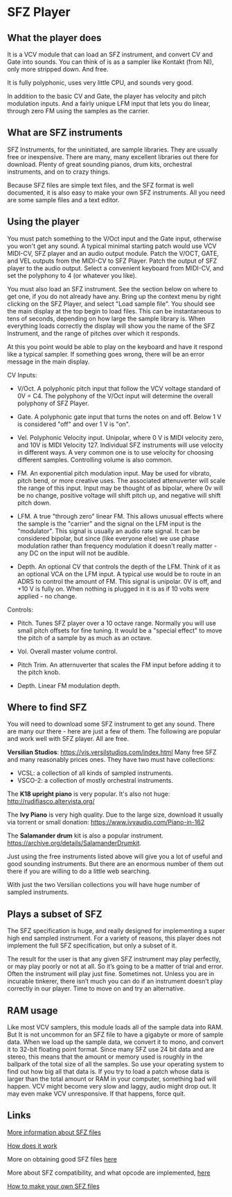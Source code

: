 # SFZ Player

## What the player does

It is a VCV module that can load an SFZ instrument, and convert CV and Gate into sounds. You can think of is as a sampler like Kontakt (from NI), only more stripped down. And free.

It is fully polyphonic, uses very little CPU, and sounds very good.

In addition to the basic CV and Gate, the player has velocity and pitch modulation inputs. And a fairly unique LFM input that lets you do linear, through zero FM using the samples as the carrier.

## What are SFZ instruments

SFZ Instruments, for the uninitiated, are sample libraries. They are usually free or inexpensive. There are many, many excellent libraries out there for download. Plenty of great sounding pianos, drum kits, orchestral instruments, and on to crazy things.

Because SFZ files are simple text files, and the SFZ format is well documented, it is also easy to make your own SFZ instruments. All you need are some sample files and a text editor.

## Using the player

You must patch something to the V/Oct input and the Gate input, otherwise you won't get any sound. A typical minimal starting patch would use VCV MIDI-CV, SFZ player and an audio output module. Patch the V/OCT, GATE, and VEL outputs from the MIDI-CV to SFZ Player. Patch the output of SFZ player to the audio output. Select a convenient keyboard from MIDI-CV, and set the polyphony to 4 (or whatever you like).

You must also load an SFZ instrument. See the section below on where to get one, if you do not already have any. Bring up the context menu by right clicking on the SFZ Player, and select "Load sample file". You should see the main display at the top begin to load files. This can be instantaneous to tens of seconds, depending on how large the sample library is. When everything loads correctly the display will show you the name of the SFZ Instrument, and the range of pitches over which it responds.

At this you point would be able to play on the keyboard and have it respond like a typical sampler. If something goes wrong, there will be an error message in the main display.

CV Inputs:

* V/Oct. A polyphonic pitch input that follow the VCV voltage standard of 0V = C4. The polyphony of the V/Oct input will determine the overall polyphony of SFZ Player.

* Gate. A polyphonic gate input that turns the notes on and off. Below 1 V is considered "off" and over 1 V is "on".

* Vel. Polyphonic Velocity input. Unipolar, where 0 V is MIDI velocity zero, and 10V is MIDI Velocity 127. Individual SFZ instruments will use velocity in different ways. A very common one is to use velocity for choosing different samples. Controlling volume is also common.

* FM. An exponential pitch modulation input. May be used for vibrato, pitch bend, or more creative uses. The associated attenuverter will scale the range of this input. Input may be thought of as bipolar, where 0v will be no change, positive voltage will shift pitch up, and negative will shift pitch down.

* LFM. A true "through zero" linear FM. This allows unusual effects where the sample is the "carrier" and the signal on the LFM input is the "modulator". This signal is usually an audio rate signal. It can be considered bipolar, but since (like everyone else) we use phase modulation rather than frequency modulation it doesn't really matter - any DC on the input will not be audible.

* Depth. An optional CV that controls the depth of the LFM. Think of it as an optional VCA on the LFM input. A typical use would be to route in an ADRS to control the amount of FM. This signal is unipolar. 0V is off, and +10 V is fully on. When nothing is plugged in it is as if 10 volts were applied - no change.

Controls:

* Pitch. Tunes SFZ player over a 10 octave range. Normally you will use small pitch offsets for fine tuning. It would be a "special effect" to move the pitch of a sample by as much as an octave.

* Vol. Overall master volume control.

* Pitch Trim. An atternuverter that scales the FM input before adding it to the pitch knob.

* Depth. Linear FM modulation depth.

## Where to find SFZ

You will need to download some SFZ instrument to get any sound. There are many our there - here are just a few of them. The following are popular and work well with SFZ player. All are free.

**Versilian Studios**: https://vis.versilstudios.com/index.html
Many free SFZ and many reasonably prices ones. They have two must have collections:

* VCSL: a collection of all kinds of sampled instruments.
* VSCO-2: a collection of mostly orchestral instruments.

The **K18 upright piano** is very popular. It's also not huge:  http://rudifiasco.altervista.org/

The **Ivy Piano** is very high quality. Due to the large size, download it usually via torrent or small donation: https://www.ivyaudio.com/Piano-in-162

The **Salamander drum** kit is also a popular instrument. https://archive.org/details/SalamanderDrumkit.

Just using the free instruments listed above will give you a lot of useful and good sounding instruments. But there are an enormous number of them out there if you are willing to do a little web searching.

With just the two Versilian collections you will have huge number of sampled instruments.

## Plays a subset of SFZ

The SFZ specification is huge, and really designed for implementing a super high end sampled instrument. For a variety of reasons, this player does not implement the full SFZ specification, but only a subset of it.

The result for the user is that any given SFZ instrument may play perfectly, or may play poorly or not at all. So it’s going to be a matter of trial and error. Often the instrument will play just fine. Sometimes not. Unless you are in incurable tinkerer, there isn’t much you can do if an instrument doesn’t play correctly in our player. Time to move on and try an alternative.

## RAM usage

Like most VCV samplers, this module loads all of the sample data into RAM. But It is not uncommon for an SFZ file to have a gigabyte or more of sample data. When we load up the sample data, we convert it to mono, and convert it to 32-bit floating point format. Since many SFZ use 24 bit data and are stereo, this means that the amount or memory used is roughly in the ballpark of the total size of all the samples. So use your operating system to find out how big all that data is. If you try to load a patch whose data is larger than the total amount or RAM in your computer, something bad will happen. VCV might become very slow and laggy, audio might drop out. It may even make VCV unresponsive. If that happens, force quit.

## Links

[More information about SFZ files](./sfz-player-about-sfz.md)

[How does it work](./sfz-player-how-does-it-work.md)

More on obtaining good SFZ files [here](./sfz-player-obtain-instruments.md)

More about SFZ compatibility, and what opcode are implemented, [here](./sfz-player-compatibility.md)

[How to make your own SFZ files](./sfz-player-make.md)

